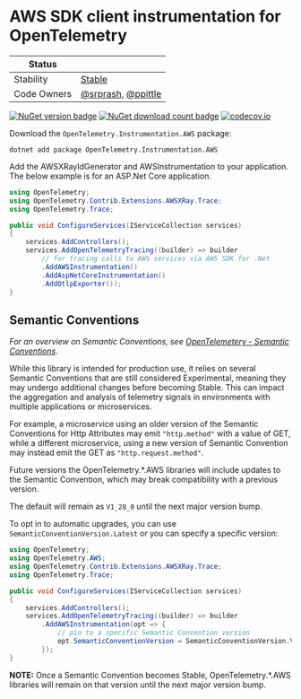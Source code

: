 # AWS SDK client instrumentation for OpenTelemetry

| Status      |           |
| ----------- | --------- |
| Stability   | [Stable](../../README.md#stable) |
| Code Owners | [@srprash](https://github.com/srprash), [@ppittle](https://github.com/ppittle) |

[![NuGet version badge](https://img.shields.io/nuget/v/OpenTelemetry.Instrumentation.AWS)](https://www.nuget.org/packages/OpenTelemetry.Instrumentation.AWS)
[![NuGet download count badge](https://img.shields.io/nuget/dt/OpenTelemetry.Instrumentation.AWS)](https://www.nuget.org/packages/OpenTelemetry.Instrumentation.AWS)
[![codecov.io](https://codecov.io/gh/open-telemetry/opentelemetry-dotnet-contrib/branch/main/graphs/badge.svg?flag=unittests-Instrumentation.AWS)](https://app.codecov.io/gh/open-telemetry/opentelemetry-dotnet-contrib?flags[0]=unittests-Instrumentation.AWS)

Download the `OpenTelemetry.Instrumentation.AWS` package:

```shell
dotnet add package OpenTelemetry.Instrumentation.AWS
```

Add the AWSXRayIdGenerator and AWSInstrumentation
to your application. The below example is for an ASP.Net Core application.

```csharp
using OpenTelemetry;
using OpenTelemetry.Contrib.Extensions.AWSXRay.Trace;
using OpenTelemetry.Trace;

public void ConfigureServices(IServiceCollection services)
{
    services.AddControllers();
    services.AddOpenTelemetryTracing((builder) => builder
        // for tracing calls to AWS services via AWS SDK for .Net
        .AddAWSInstrumentation()
        .AddAspNetCoreInstrumentation()
        .AddOtlpExporter());
}
```

## Semantic Conventions

_For an overview on Semantic Conventions, see
[OpenTelemetery - Semantic Conventions](https://opentelemetry.io/docs/concepts/semantic-conventions/)_.

While this library is intended for production use, it relies on several
Semantic Conventions that are still considered Experimental, meaning
they may undergo additional changes before becoming Stable.  This can impact
the aggregation and analysis of telemetry signals in environments with
multiple applications or microservices.

For example, a microservice using an older version of the Semantic Conventions
for Http Attributes may emit `"http.method"` with a value of GET, while a
different microservice, using a new version of Semantic Convention may instead
emit the GET as `"http.request.method"`.

Future versions the OpenTelemetry.*.AWS libraries will include updates to the
Semantic Convention, which may break compatibility with a previous version.

The default will remain as `V1_28_0` until the next major version bump.

To opt in to automatic upgrades, you can use `SemanticConventionVersion.Latest`
or you can specify a specific version:

```csharp
using OpenTelemetry;
using OpenTelemetry.AWS;
using OpenTelemetry.Contrib.Extensions.AWSXRay.Trace;
using OpenTelemetry.Trace;

public void ConfigureServices(IServiceCollection services)
{
    services.AddControllers();
    services.AddOpenTelemetryTracing((builder) => builder
        .AddAWSInstrumentation(opt => {
            // pin to a specific Semantic Convention version
            opt.SemanticConventionVersion = SemanticConventionVersion.V1_29_0;
        });
}
```

**NOTE:** Once a Semantic Convention becomes Stable, OpenTelemetry.*.AWS
libraries will remain on that version until the
next major version bump.
